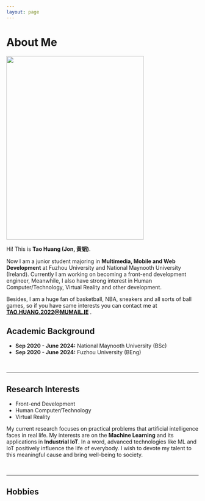 ```yaml
---
layout: page
---
```


# About Me

<img src="https://Deboo08.github.io/证件照.jpg" class="floatpic" width="360" height="480">

Hi! This is **Tao Huang (Jon, 黄韬)**.

Now I am a junior student majoring in **Multimedia, Mobile and Web Development** at Fuzhou University and National Maynooth University (Ireland). Currently I am working on becoming a front-end development engineer, Meanwhile, I also have strong interest in Human Computer/Technology, Virtual Reality and other development. 

Besides, I am a huge fan of basketball, NBA, sneakers and all sorts of ball games, so if you have same interests you can contact me at **TAO.HUANG.2022@MUMAIL.IE** .

## Academic Background

- **Sep 2020 - June 2024:** National Maynooth University (BSc)
- **Sep 2020 - June 2024:** Fuzhou University (BEng)
<br>

---

## Research Interests

- Front-end Development
- Human Computer/Technology
- Virtual Reality

My current research focuses on practical problems that artificial intelligence faces in real life. My interests are on the **Machine Learning** and its applications in **Industrial IoT**. In a word, advanced technologies like ML and IoT positively influence the life of everybody.  I wish to devote my talent to this meaningful cause and bring well-being to society.

<br>

---

## Hobbies
